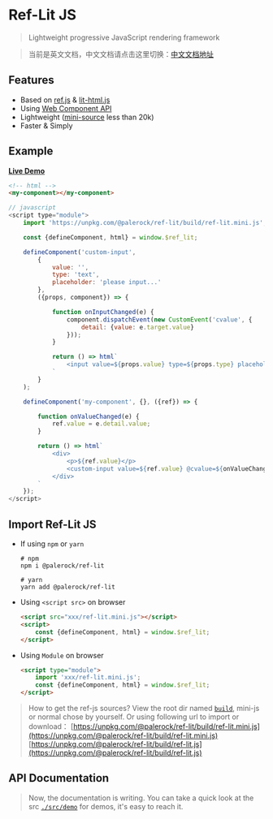 # Ref-Lit JS
> Lightweight progressive JavaScript rendering framework

> 当前是英文文档，中文文档请点击这里切换：[中文文档地址](./readme-zh_CN.md)

## Features
- Based on [ref.js](https://github.com/canguser/ref) & [lit-html.js](https://github.com/Polymer/lit-html)
- Using [Web Component API](https://developer.mozilla.org/en-US/docs/Web/Web_Components)
- Lightweight ([mini-source](https://unpkg.com/@palerock/ref-lit/build/ref-lit.mini.js) less than 20k)
- Faster & Simply

## Example
**[Live Demo](https://jsfiddle.net/cangshi/sku8rtm2/1/)**
```html
<!-- html -->
<my-component></my-component>
```
```javascript
// javascript
<script type="module">
    import 'https://unpkg.com/@palerock/ref-lit/build/ref-lit.mini.js';

    const {defineComponent, html} = window.$ref_lit;

    defineComponent('custom-input',
        {
            value: '',
            type: 'text',
            placeholder: 'please input...'
        },
        ({props, component}) => {

            function onInputChanged(e) {
                component.dispatchEvent(new CustomEvent('cvalue', {
                    detail: {value: e.target.value}
                }));
            }

            return () => html`
                <input value=${props.value} type=${props.type} placeholder=${props.placeholder} @keyup=${onInputChanged} >
            `
        }
    );

    defineComponent('my-component', {}, ({ref}) => {

        function onValueChanged(e) {
            ref.value = e.detail.value;
        }

        return () => html`
            <div>
                <p>${ref.value}</p>
                <custom-input value=${ref.value} @cvalue=${onValueChanged}></custom-input>
            </div>
        `
    });
</script>
```

## Import Ref-Lit JS
- If using `npm` or `yarn`
    ```shell script
    # npm
    npm i @palerock/ref-lit
    ```
    ```shell script
    # yarn
    yarn add @palerock/ref-lit
    ```
- Using `<script src>` on browser
    ```html
    <script src="xxx/ref-lit.mini.js"></script>
    <script>
        const {defineComponent, html} = window.$ref_lit;
    </script>
    ```
- Using `Module` on browser
    ```html
    <script type="module">
        import 'xxx/ref-lit.mini.js';
        const {defineComponent, html} = window.$ref_lit;
    </script>
    ```

> How to get the ref-js sources?
View the root dir named [`build`](https://github.com/canguser/ref-lit/tree/master/build), mini-js or normal chose by yourself.
Or using following url to import or download：
[https://unpkg.com/@palerock/ref-lit/build/ref-lit.mini.js](https://unpkg.com/@palerock/ref-lit/build/ref-lit.mini.js)
[https://unpkg.com/@palerock/ref-lit/build/ref-lit.js](https://unpkg.com/@palerock/ref-lit/build/ref-lit.js)

## API Documentation
> Now, the documentation is writing.
You can take a quick look at the src [`./src/demo`](https://github.com/canguser/ref-lit/tree/master/src/demo) for demos, it's easy to reach it.

